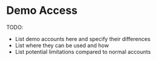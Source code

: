 # Demo Access

TODO:

* List demo accounts here and specify their differences
* List where they can be used and how
* List potential limitations compared to normal accounts